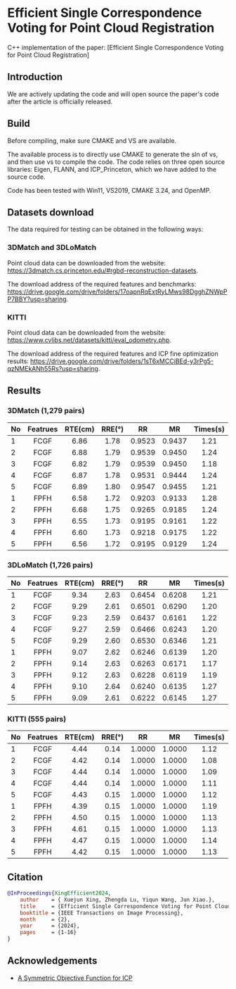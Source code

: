 # Efficient Single Correspondence Voting for Point Cloud Registration

C++ implementation of the paper: [Efficient Single Correspondence Voting for Point Cloud Registration]

## Introduction
We are actively updating the code and will open source the paper's code after the article is officially released.

## Build
Before compiling, make sure CMAKE and VS are available.

The available process is to directly use CMAKE to generate the sln of vs, and then use vs to compile the code. The code relies on three open source libraries: Eigen, FLANN, and ICP_Princeton, which we have added to the source code.

Code has been tested with  Win11, VS2019, CMAKE 3.24, and OpenMP.

## Datasets download

The data required for testing can be obtained in the following ways:
### 3DMatch and 3DLoMatch

Point cloud data can be downloaded from the website: https://3dmatch.cs.princeton.edu/#rgbd-reconstruction-datasets.

The download address of the required features and benchmarks: https://drive.google.com/drive/folders/17oapnRqExtRyLMws98DgghZNWpPP7BBY?usp=sharing.

### KITTI
Point cloud data can be downloaded from the website: https://www.cvlibs.net/datasets/kitti/eval_odometry.php.

The download address of the required features and ICP fine optimization results: https://drive.google.com/drive/folders/1sT6xMCCiBEd-y3rPg5-qzNMEkANh55Rs?usp=sharing.



## Results

### 3DMatch (1,279 pairs)

| No|	Featrues	|RTE(cm)	|RRE(°)	|RR	|MR	|Times(s)|
|:---|:---------:|:--------:|:--------:|:--------:|:--------:|:--------:|
|1 |FCGF |6.86 |1.78 |0.9523 |0.9437 |1.21|
|2 |FCGF |6.88 |1.79 |0.9539 |0.9450 |1.24|
|3 |FCGF |6.82 |1.79 |0.9539 |0.9450 |1.18|
|4 |FCGF |6.87 |1.78 |0.9531 |0.9444 |1.24|
|5 |FCGF |6.89 |1.80 |0.9547 |0.9455 |1.21|
|1 |FPFH |6.58 |1.72 |0.9203 |0.9133 |1.28|
|2 |FPFH |6.68 |1.75 |0.9265 |0.9185 |1.24|
|3 |FPFH |6.55 |1.73 |0.9195 |0.9161 |1.22|
|4 |FPFH |6.60 |1.73 |0.9218 |0.9175 |1.22|
|5 |FPFH |6.56 |1.72 |0.9195 |0.9129 |1.24|





### 3DLoMatch (1,726 pairs)

| No|	Featrues	|RTE(cm)	|RRE(°)	|RR	|MR	|Times(s)|
|:---|:---------:|:--------:|:--------:|:--------:|:--------:|:--------:|
|1 |FCGF |9.34 |2.63 |0.6454 |0.6208 |1.21|
|2 |FCGF |9.29 |2.61 |0.6501 |0.6290 |1.20|
|3 |FCGF |9.23 |2.59 |0.6437 |0.6161 |1.22|
|4 |FCGF |9.27 |2.59 |0.6466 |0.6243 |1.20|
|5 |FCGF |9.29 |2.60 |0.6530 |0.6346 |1.21|
|1 |FPFH |9.07 |2.62 |0.6246 |0.6139 |1.20|
|2 |FPFH |9.14 |2.63 |0.6263 |0.6171 |1.17|
|3 |FPFH |9.12 |2.63 |0.6228 |0.6119 |1.19|
|4 |FPFH |9.10 |2.64 |0.6240 |0.6135 |1.27|
|5 |FPFH |9.09 |2.61 |0.6222 |0.6145 |1.27|





### KITTI (555 pairs)
| No|	Featrues	|RTE(cm)	|RRE(°)	|RR	|MR	|Times(s)|
|:---|:---------:|:--------:|:--------:|:--------:|:--------:|:--------:|
|1 |FCGF |4.44 |0.14 |1.0000 |1.0000 |1.12|
|2 |FCGF |4.42 |0.14 |1.0000 |1.0000 |1.08|
|3 |FCGF |4.44 |0.14 |1.0000 |1.0000 |1.09|
|4 |FCGF |4.44 |0.14 |1.0000 |1.0000 |1.11|
|5 |FCGF |4.43 |0.15 |1.0000 |1.0000 |1.12|
|1 |FPFH |4.39 |0.15 |1.0000 |1.0000 |1.19|
|2 |FPFH |4.50 |0.15 |1.0000 |1.0000 |1.13|
|3 |FPFH |4.61 |0.15 |1.0000 |1.0000 |1.13|
|4 |FPFH |4.47 |0.15 |1.0000 |1.0000 |1.14|
|5 |FPFH |4.42 |0.15 |1.0000 |1.0000 |1.13|



## Citation

```bibtex
@InProceedings{XingEfficient2024,
    author    = { Xuejun Xing, Zhengda Lu, Yiqun Wang, Jun Xiao.},
    title     = {Efficient Single Correspondence Voting for Point Cloud Registration},
    booktitle = {IEEE Transactions on Image Processing},
    month     = {2},
    year      = {2024},
    pages     = {1-16}
}
```

## Acknowledgements

- [A Symmetric Objective Function for ICP](https://gfx.cs.princeton.edu/pubs/Rusinkiewicz_2019_ASO/)